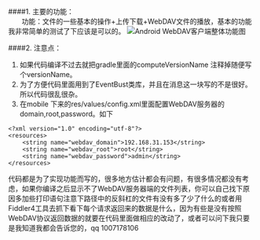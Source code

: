 ####1. 主要的功能：	
&#160; &#160; &#160; &#160;功能：文件的一些基本的操作+上传下载+WebDAV文件的播放，基本的功能我非常简单的测试了下应该是可以的。
![Android WebDAV客户端整体功能图](http://img.blog.csdn.net/20150716095442600)

####2. 注意点：
1. 如果代码编译不过去就把gradle里面的computeVersionName 注释掉随便写个versionName。
2. 为了方便代码里面用到了EventBust类库，并且在消息这一块写的不是很好。所以代码很乱很杂。
3. 在mobile 下来的res/values/config.xml里面配置WebDAV服务器的domain,root,password。如下

```
<?xml version="1.0" encoding="utf-8"?>
<resources>
    <string name="webdav_domain">192.168.31.153</string>
    <string name="webdav_root">root</string>
    <string name="webdav_password">admin</string>
</resources>
```

代码都是为了实现功能而写的，很多地方估计都会有问题，有很多情况都没有考虑，如果你编译之后显示不了WebDAV服务器端的文件列表，你可以自己找下原因多加些打印语句注意下路径中的反斜杠的文件有没有多了少了什么的或者用Fiddler4工具去抓下看下每个请求返回来的数据是什么，因为有些是没有按照WebDAV协议返回数据的就要在代码里面做相应的改动了，或者可以问下我只要是我知道我都会告诉您的，qq 1007178106
